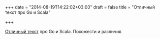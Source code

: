 +++
date = "2014-08-19T14:22:02+03:00"
draft = false
title = "Отличный текст про Go и Scala"

+++

<p><a href="http://www.quora.com/Go-programming-language/Scala-vs-Go-Could-people-help-compare-contrast-these-on-relative-merits-demerits/answer/Nick-Snyder-1">Отличный текст</a> про Go и Scala. Похожести и различия.</p>

